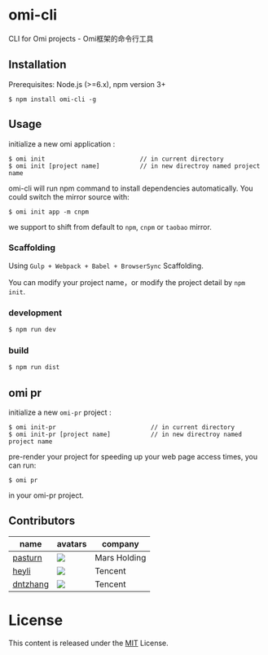 # omi-cli

CLI for Omi projects - Omi框架的命令行工具


## Installation
Prerequisites: Node.js (>=6.x), npm version 3+

```
$ npm install omi-cli -g
```

## Usage
initialize a new omi application :

```
$ omi init                          // in current directory
$ omi init [project name]           // in new directroy named project name
```

omi-cli will run npm command to install dependencies automatically. You could switch the mirror source with:

```
$ omi init app -m cnpm 
```

we support to shift from default to `npm`, `cnpm` or `taobao` mirror.


### Scaffolding

Using `Gulp + Webpack + Babel + BrowserSync` Scaffolding.

You can modify your project name，or modify the project detail by `npm init`.

### development

``` js
$ npm run dev
```

### build

``` js
$ npm run dist
```

## omi pr

initialize a new `omi-pr` project :

```
$ omi init-pr                          // in current directory
$ omi init-pr [project name]           // in new directroy named project name
```

pre-render your project for speeding up your web page access times, you can run:

```
$ omi pr
```

in your omi-pr project.


## Contributors

|name   |avatars   |company   |
|---|---|---|
|  [pasturn](https://github.com/pasturn) |  ![](https://avatars2.githubusercontent.com/u/6126885?v=3&s=60)  | Mars Holding  |  
|  [heyli](https://github.com/lcxfs1991) | ![](https://avatars3.githubusercontent.com/u/3348398?v=3&s=60)  |  Tencent |
|  [dntzhang](https://github.com/dntzhang) | ![](https://avatars2.githubusercontent.com/u/7917954?v=3&s=60)  |  Tencent |

# License
This content is released under the [MIT](http://opensource.org/licenses/MIT) License.